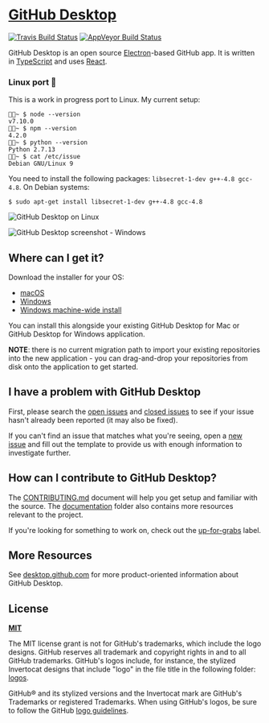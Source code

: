 # [GitHub Desktop](https://desktop.github.com)

[![Travis Build Status](https://travis-ci.com/desktop/desktop.svg?token=bruh3Kp8xZqr5CQ5et3q&branch=master)](https://travis-ci.com/desktop/desktop) [![AppVeyor Build Status](https://ci.appveyor.com/api/projects/status/kstdl28ba3f7drbr/branch/master?svg=true)](https://ci.appveyor.com/project/github-windows/desktop/branch/master)

GitHub Desktop is an open source [Electron](https://electron.atom.io)-based
GitHub app. It is written in [TypeScript](http://www.typescriptlang.org) and
uses [React](https://facebook.github.io/react/).

### Linux port 🐧

This is a work in progress port to Linux. My current setup:
```
💩👻~ $ node --version
v7.10.0
💩👻~ $ npm --version
4.2.0
💩👻~ $ python --version
Python 2.7.13
💩👻~ $ cat /etc/issue
Debian GNU/Linux 9
```

You need to install the following packages: `libsecret-1-dev g++-4.8 gcc-4.8`. On Debian systems:

```
$ sudo apt-get install libsecret-1-dev g++-4.8 gcc-4.8
```

![GitHub Desktop on Linux](https://cloud.githubusercontent.com/assets/689327/26164874/6c2b8920-3b04-11e7-8d4e-f1db027cb4a2.jpg)

![GitHub Desktop screenshot - Windows](https://cloud.githubusercontent.com/assets/359239/26094502/a1f56d02-3a5d-11e7-8799-23c7ba5e5106.png)

## Where can I get it?

Download the installer for your OS:

 - [macOS](https://central.github.com/deployments/desktop/desktop/latest/darwin)
 - [Windows](https://central.github.com/deployments/desktop/desktop/latest/win32)
 - [Windows machine-wide install](https://central.github.com/deployments/desktop/desktop/latest/win32?format=msi)

You can install this alongside your existing GitHub Desktop for Mac or GitHub
Desktop for Windows application.

**NOTE**: there is no current migration path to import your existing
repositories into the new application - you can drag-and-drop your repositories
from disk onto the application to get started.


## I have a problem with GitHub Desktop

First, please search the [open issues](https://github.com/desktop/desktop/issues?q=is%3Aopen)
and [closed issues](https://github.com/desktop/desktop/issues?q=is%3Aclosed)
to see if your issue hasn't already been reported (it may also be fixed).

If you can't find an issue that matches what you're seeing, open a [new issue](https://github.com/desktop/desktop/issues/new)
and fill out the template to provide us with enough information to investigate
further.

## How can I contribute to GitHub Desktop?

The [CONTRIBUTING.md](./CONTRIBUTING.md) document will help you get setup and
familiar with the source. The [documentation](docs/) folder also contains more
resources relevant to the project.

If you're looking for something to work on, check out the [up-for-grabs](https://github.com/desktop/desktop/issues?q=is%3Aopen+is%3Aissue+label%3Aup-for-grabs) label.

## More Resources

See [desktop.github.com](https://desktop.github.com) for more product-oriented
information about GitHub Desktop.

## License

**[MIT](LICENSE)**

The MIT license grant is not for GitHub's trademarks, which include the logo
designs. GitHub reserves all trademark and copyright rights in and to all
GitHub trademarks. GitHub's logos include, for instance, the stylized
Invertocat designs that include "logo" in the file title in the following
folder: [logos](app/static/logos).

GitHub® and its stylized versions and the Invertocat mark are GitHub's
Trademarks or registered Trademarks. When using GitHub's logos, be sure to
follow the GitHub [logo guidelines](https://github.com/logos).
